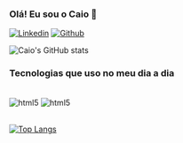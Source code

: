 ### Olá! Eu sou o Caio 👋

[![Linkedin](https://img.shields.io/badge/LinkedIn-0077B5?style=for-the-badge&logo=linkedin&logoColor=white)](https://www.linkedin.com/in/caio-firmino-911482290/)
[![Github](https://img.shields.io/badge/GitHub-100000?style=for-the-badge&logo=github&logoColor=white)](https://www.github.com/CaioLuiz22)

![Caio's GitHub stats](https://github-readme-stats.vercel.app/api?username=CaioLuiz22&show_icons=true&theme=radical)


### Tecnologias que uso no meu dia a dia

<div style='display: inline_block'><br/>
    <img align='center' alt='html5' src='https://img.shields.io/badge/Python-14354C?style=for-the-badge&logo=python&logoColor=white'/>
    <img align='center' alt='html5' src='https://img.shields.io/badge/MySQL-00000F?style=for-the-badge&logo=mysql&logoColor=white'/>
</div><br/>

[![Top Langs](https://github-readme-stats.vercel.app/api/top-langs/?username=CaioLuiz22)](https://github.com/anuraghazra/github-readme-stats)
